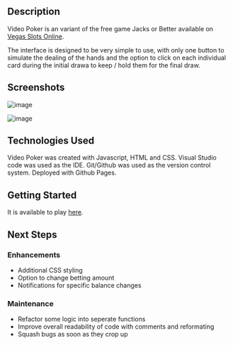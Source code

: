 ## Description 

Video Poker is an variant of the free game Jacks or Better available on [Vegas Slots Online](https://www.vegasslotsonline.com/video-poker/jacks-or-better/).

The interface is designed to be very simple to use, with only one button to simulate the dealing of the hands and the option to click on each individual card during the initial drawa to keep / hold them for the final draw. 

## Screenshots

![image](https://user-images.githubusercontent.com/69663479/144273508-be9bfa80-29e1-4744-8647-a42147ee5d1c.png)

![image](https://user-images.githubusercontent.com/69663479/144275027-e27c0c60-efe5-4766-b5c6-ca1e26e8d317.png)


## Technologies Used

Video Poker was created with Javascript, HTML and CSS. Visual Studio code was used as the IDE. Git/Github was used as the version control system. Deployed with Github Pages.

## Getting Started

It is available to play [here](https://alantam626.github.io/videoPoker/).

## Next Steps

### Enhancements
* Additional CSS styling
* Option to change betting amount
* Notifications for specific balance changes

### Maintenance 
* Refactor some logic into seperate functions
* Improve overall readability of code with comments and reformating 
* Squash bugs as soon as they crop up
